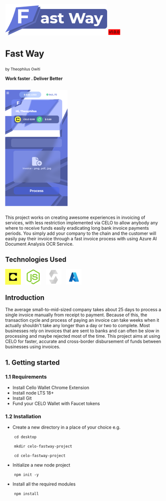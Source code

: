 <img src="./app/public/pictures/full_logo.png" alt="" /> <sup style="background-color:red; padding:2px; font-weight:600;">v1.0.0</sup>

# Fast Way 
<sub style="font-size:12px; font-weight:400;"> by Theophilus Owiti</sub>

<b>Work faster . Deliver Better</b>

<div style="display:flex; flex-direction:row;">
    <img src="./app/public/pictures/fastway-home.png" style="height:400px; width:200px; object-fit:contain;" alt="" /> 
</div>

This project works on creating awesome experiences in invoicing of services, with less restriction implemented via CELO to allow anybody any where to receive funds easily eradicating long bank invoice payments periods. You simply add your company to the chain and the customer will easily pay their invoice through a fast invoice process with using Azure AI Document Analysis OCR Service.
<br/>

## Technologies Used
<div style="display:flex; flex-direction:row;">
    <img src="./app/public/pictures/celo.jpeg" style="height:50px; width:50px;" alt="" /> 
    <img src="./app/public/pictures/node.png" style="height:50px; width:50px; margin-left:15px;" alt="" /> 
    <img src="./app/public/pictures/solidity.svg" style="height:50px; width:50px; margin-left:15px;" alt="" />
    <img src="./app/public/pictures/azure.png" style="height:50px; width:50px; object-fit:contain; margin-left:15px;" alt="" /> 
</div>


## Introduction
The average small-to-mid-sized company takes about 25 days to process a single invoice manually from receipt to payment. Because of this, the transaction cycle and process of paying an invoice can take weeks when it actually shouldn't take any longer than a day or two to complete. 
Most businesses rely on invoices that are sent to banks and can often be slow in processing and maybe rejected most of the time. This project aims at using CELO for faster, accurate and cross-border disbursement of funds between businesses using invoices.

## 1. Getting started
### 1.1 Requirements
* Install Cello Wallet Chrome Extension
* Install node LTS 18+
* Install Git
* Fund your CELO Wallet with Faucet tokens
### 1.2 Installation
* Create a new directory in a place of your choice e.g.
```
    cd desktop
```
```
    mkdir celo-fastway-project
```
```
    cd celo-fastway-project
```
* Initialize a new node project
```
    npm init -y
```
* Install all the required modules
```
    npm install
```

